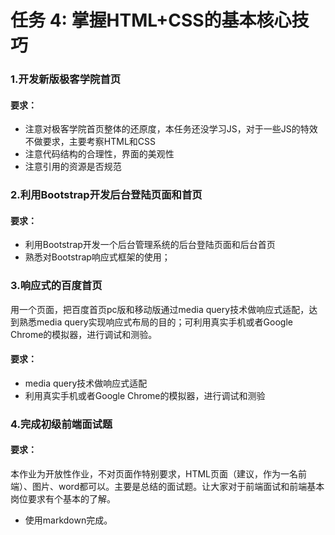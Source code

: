 <html lang="en">

<head>
    <meta charset="UTF-8">
</head>

<body>
    <h1>任务 4: 掌握HTML+CSS的基本核心技巧</h1>
    <h3>1.开发新版极客学院首页</h2>
    <h4>要求：</h4>
    <ul>
        <li>注意对极客学院首页整体的还原度，本任务还没学习JS，对于一些JS的特效不做要求，主要考察HTML和CSS</li>
        <li>注意代码结构的合理性，界面的美观性</li>
        <li>注意引用的资源是否规范</li>
    </ul>
    <h3>2.利用Bootstrap开发后台登陆页面和首页</h2>
    <h4>要求：</h4>
    <ul>
       <li>利用Bootstrap开发一个后台管理系统的后台登陆页面和后台首页</li>
       <li>熟悉对Bootstrap响应式框架的使用；</li>
    </ul>
     <h3>3.响应式的百度首页</h2>
     <p>
       用一个页面，把百度首页pc版和移动版通过media query技术做响应式适配，达到熟悉media query实现响应式布局的目的；可利用真实手机或者Google Chrome的模拟器，进行调试和测验。
     </p>
    <h4>要求：</h4>
    <ul>
        <li>media query技术做响应式适配</li>
       <li>利用真实手机或者Google Chrome的模拟器，进行调试和测验</li>
    </ul>
     <h3>4.完成初级前端面试题</h2>
    <h4>要求：</h4>
    <p>
      本作业为开放性作业，不对页面作特别要求，HTML页面（建议，作为一名前端）、图片、word都可以。主要是总结的面试题。让大家对于前端面试和前端基本岗位要求有个基本的了解。
    </p>
    <ul>
        <li>使用markdown完成。</li>
    </ul>
   </body>
</html>